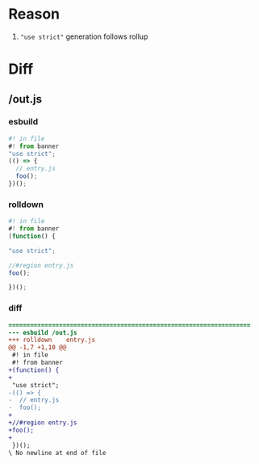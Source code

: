 # Reason
1. `"use strict"` generation follows rollup
# Diff
## /out.js
### esbuild
```js
#! in file
#! from banner
"use strict";
(() => {
  // entry.js
  foo();
})();
```
### rolldown
```js
#! in file
#! from banner
(function() {

"use strict";

//#region entry.js
foo();

})();
```
### diff
```diff
===================================================================
--- esbuild	/out.js
+++ rolldown	entry.js
@@ -1,7 +1,10 @@
 #! in file
 #! from banner
+(function() {
+
 "use strict";
-(() => {
-  // entry.js
-  foo();
+
+//#region entry.js
+foo();
+
 })();
\ No newline at end of file

```